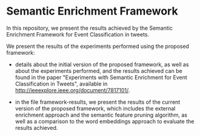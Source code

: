 # Semantic Enrichment Framework

In this repository, we present the results achieved by the Semantic Enrichment Framework for Event Classification in tweets.

We present the results of the experiments performed using the proposed framework:
- details about the initial version of the proposed framework, as well as about the experiments performed, and the results achieved can be found in the paper "Experiments with Semantic Enrichment for Event Classification in Tweets", available in http://ieeexplore.ieee.org/document/7817101/.

- in the file framework-results, we present the results of the current version of the proposed framework, which includes the external enrichment approach and the semantic feature pruning algorithm, as well as a comparison to the word embeddings approach to evaluate the results achieved.
